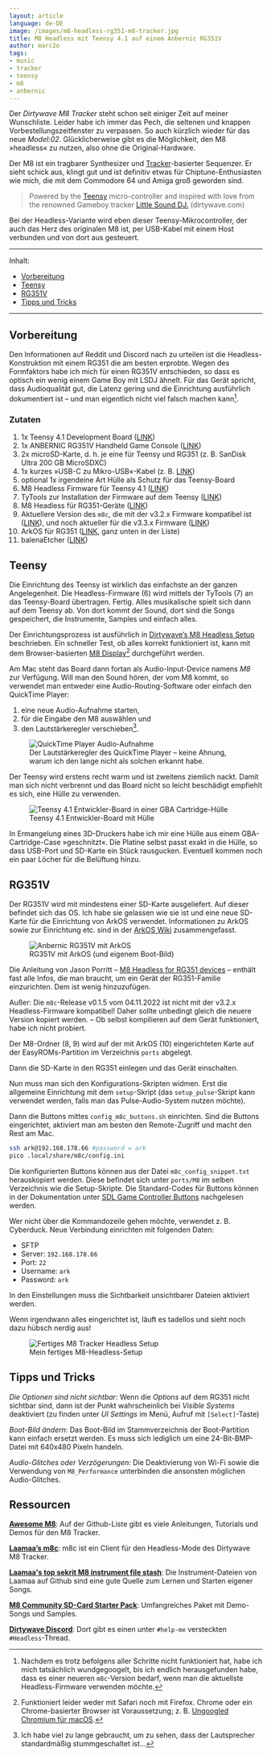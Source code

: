 ```yaml
---
layout: article
language: de-DE
image: /images/m8-headless-rg351-m8-tracker.jpg
title: M8 Headless mit Teensy 4.1 auf einem Anbernic RG351V
author: marc2o
tags:
- music
- tracker
- teensy
- m8
- anbernic
---
```


Der _Dirtywave M8 Tracker_ steht schon seit einiger Zeit auf meiner Wunschliste. Leider habe ich immer das Pech, die seltenen und knappen Vorbestellungs­zeitfenster zu verpassen. So auch kürzlich wieder für das neue _Model:02_. Glücklicherweise gibt es die Möglichkeit, den M8 »headless« zu nutzen, also ohne die Original-Hardware.

<!--more-->

Der M8 ist ein tragbarer Synthesizer und [Tracker](https://en.wikipedia.org/wiki/Music_tracker)-basierter Sequenzer. Er sieht schick aus, klingt gut und ist definitiv etwas für Chiptune-Enthusiasten wie mich, die mit dem Commodore 64 und Amiga groß geworden sind.

> Powered by the [Teensy](https://www.pjrc.com/teensy/) micro-controller and inspired with love from the renowned Gameboy tracker [Little Sound DJ.](https://www.littlesounddj.com) (dirtywave.com)

Bei der Headless-Variante wird eben dieser Teensy-Mikrocontroller, der auch das Herz des originalen M8 ist, per USB-Kabel mit einem Host verbunden und von dort aus gesteuert.

---

Inhalt:

- [Vorbereitung](#vorbereitung)
- [Teensy](#teensy)
- [RG351V](#rg351v)
- [Tipps und Tricks](#tipps-und-tricks)

---

## Vorbereitung

Den Informationen auf Reddit und Discord nach zu urteilen ist die Headless-Konstruktion mit einem RG351 die am besten erprobte. Wegen des Formfaktors habe ich mich für einen RG351V entschieden, so dass es optisch ein wenig einem Game Boy mit LSDJ ähnelt. Für das Gerät spricht, dass Audioqualität gut, die Latenz gering und die Einrichtung ausführlich dokumentiert ist – und man eigentlich nicht viel falsch machen kann[^1].

### Zutaten

1. 1x Teensy 4.1 Development Board ([LINK](https://www.pjrc.com/store/teensy41.html))
2. 1x ANBERNIC RG351V Handheld Game Console ([LINK](https://anbernic.com/products/anbernic-new-rg351v?variant=40986761298084))
3. 2x microSD-Karte, d. h. je eine für Teensy und RG351 (z. B. SanDisk Ultra 200 GB MicroSDXC)
4. 1x kurzes »USB-C zu Mikro-USB«-Kabel (z. B. [LINK](https://a.aliexpress.com/_EvBSCHX))
5. optional 1x irgendeine Art Hülle als Schutz für das Teensy-Board
6. M8 Headless Firmware für Teensy 4.1 ([LINK](https://github.com/Dirtywave/M8HeadlessFirmware))
7. TyTools zur Installation der Firmware auf dem Teensy ([LINK](https://github.com/Koromix/tytools/releases))
8. M8 Headless für RG351-Geräte ([LINK](https://github.com/jasonporritt/rg351_m8c))
9. Aktuellere Version des `m8c`, die mit der v3.2.x Firmware kompatibel ist ([LINK](https://www.reddit.com/r/RG351/comments/14ruu4t/comment/kiky0it/)), und noch aktueller für die v3.3.x Firmware ([LINK](https://www.reddit.com/r/m8tracker/comments/1chlexy/rg351_updated_version/))
10. ArkOS für RG351 ([LINK](https://github.com/christianhaitian/arkos/wiki), ganz unten in der Liste)
11. balenaEtcher ([LINK](https://etcher.balena.io/))

## Teensy

Die Einrichtung des Teensy ist wirklich das einfachste an der ganzen Angelegenheit. Die Headless-Firmware (6) wird mittels der TyTools (7) an das Teensy-Board übertragen. Fertig. Alles musikalische spielt sich dann auf dem Teensy ab. Von dort kommt der Sound, dort sind die Songs gespeichert, die Instrumente, Samples und einfach alles.

Der Einrichtungs&shy;prozess ist ausführlich in [Dirtywave’s M8 Headless Setup](https://github.com/DirtyWave/M8Docs/blob/main/docs/M8HeadlessSetup.md) beschrieben. Ein schneller Test, ob alles korrekt funktioniert ist, kann mit dem Browser-basierten [M8 Display](https://derkyjadex.github.io/M8WebDisplay/)[^2] durchgeführt werden.

Am Mac steht das Board dann fortan als Audio-Input-Device namens _M8_ zur Verfügung. Will man den Sound hören, der vom M8 kommt, so verwendet man entweder eine Audio-Routing-Software oder einfach den QuickTime Player:

1. eine neue Audio-Aufnahme starten,
2. für die Eingabe den M8 auswählen und
3. den Lautstärkeregler verschieben[^3].

<figure>
<img src="/images/m8-headless-rg351-quicktime-player.png" alt="QuickTime Player Audio-Aufnahme">
<figcaption>Der Lautstärkeregler des QuickTime Player – keine Ahnung, warum ich den lange nicht als solchen erkannt habe.</figcaption>
</figure>

Der Teensy wird erstens recht warm und ist zweitens ziemlich nackt. Damit man sich nicht verbrennt und das Board nicht so leicht beschädigt empfiehlt es sich, eine Hülle zu verwenden.

<figure>
<img src="/images/m8-headless-rg351-teensy.jpg" alt="Teensy 4.1 Entwickler-Board in einer GBA Cartridge-Hülle">
<figcaption>Teensy 4.1 Entwickler-Board mit Hülle</figcaption>
</figure>

In Ermangelung eines 3D-Druckers habe ich mir eine Hülle aus einem GBA-Cartridge-Case »geschnitzt«. Die Platine selbst passt exakt in die Hülle, so dass USB-Port und SD-Karte ein Stück rausgucken. Eventuell kommen noch ein paar Löcher für die Belüftung hinzu.

## RG351V

Der RG351V wird mit mindestens einer SD-Karte ausgeliefert. Auf dieser befindet sich das OS. Ich habe sie gelassen wie sie ist und eine neue SD-Karte für die Einrichtung von ArkOS verwendet. Informationen zu ArkOS sowie zur Einrichtung etc. sind in der [ArkOS Wiki](https://github.com/christianhaitian/arkos/wiki) zusammengefasst.

<figure>
<img src="/images/m8-headless-rg351v-arkos.jpg" alt="Anbernic RG351V mit ArkOS">
<figcaption>RG351V mit ArkOS (und eigenem Boot-Bild)</figcaption>
</figure>

Die Anleitung von Jason Porritt – [M8 Headless for RG351 devices](https://github.com/jasonporritt/rg351_m8c) – enthält fast alle Infos, die man braucht, um ein Gerät der RG351-Familie einzurichten. Dem ist wenig hinzuzufügen.

Außer: Die `m8c`-Release v0.1.5 vom 04.11.2022 ist nicht mit der v3.2.x Headless-Firmware kompatibel! Daher sollte unbedingt gleich die neuere Version kopiert werden. – Ob selbst kompilieren auf dem Gerät funktioniert, habe ich nicht probiert.

Der M8-Ordner (8, 9) wird auf der mit ArkOS (10) eingerichteten Karte auf der EasyROMs-Partition im Verzeichnis `ports` abgelegt.

Dann die SD-Karte in den RG351 einlegen und das Gerät einschalten.

Nun muss man sich den Konfigurations-Skripten widmen. Erst die allgemeine Einrichtung mit dem `setup`-Skript (das `setup_pulse`-Skript kann verwendet werden, falls man das Pulse-Audio-System nutzen möchte).

Dann die Buttons mittes `config_m8c_buttons.sh` einrichten. Sind die Buttons eingerichtet, aktiviert man am besten den Remote-Zugriff und macht den Rest am Mac.

```bash
ssh ark@192.168.178.66 #password = ark
pico .local/share/m8c/config.ini
```

Die konfigurierten Buttons können aus der Datei `m8c_config_snippet.txt` herauskopiert werden. Diese befindet sich unter `ports/M8` im selben Verzeichnis wie die Setup-Skripte. Die Standard-Codes für Buttons können in der Dokumentation unter [SDL Game Controller Buttons](https://wiki.libsdl.org/SDL2/SDL_GameControllerButton) nachgelesen werden.

Wer nicht über die Kommandozeile gehen möchte, verwendet z. B. Cyberduck. Neue Verbindung einrichten mit folgenden Daten:

- SFTP
- Server: `192.168.178.66`
- Port: `22`
- Username: `ark`
- Password: `ark`

In den Einstellungen muss die Sichtbarkeit unsichtbarer Dateien aktiviert werden.

Wenn irgendwann alles eingerichtet ist, läuft es tadellos und sieht noch dazu hübsch nerdig aus!

<figure>
<img src="/images/m8-headless-rg351-m8-tracker.jpg" alt="Fertiges M8 Tracker Headless Setup">
<figcaption>Mein fertiges M8-Headless-Setup</figcaption>
</figure>

## Tipps und Tricks

_Die Optionen sind nicht sichtbar_: Wenn die _Options_ auf dem RG351 nicht sichtbar sind, dann ist der Punkt wahrscheinlich bei _Visible Systems_ deaktiviert (zu finden unter _UI Settings_ im Menü, Aufruf mit `[Select]`-Taste)

_Boot-Bild ändern_: Das Boot-Bild im Stammverzeichnis der Boot-Partition kann einfach ersetzt werden. Es muss sich lediglich um eine 24-Bit-BMP-Datei mit 640x480 Pixeln handeln.

_Audio-Glitches oder Verzögerungen_: Die Deaktivierung von Wi-Fi sowie die Verwendung von `M8_Performance` unterbinden die ansonsten möglichen Audio-Glitches.

## Ressourcen

**[Awesome M8](https://github.com/v3rm0n/awesome-m8)**: Auf der Github-Liste gibt es viele Anleitungen, Tutorials und Demos für den M8 Tracker.

**[Laamaa’s m8c](https://m8c.laamaa.fi)**: m8c ist ein Client für den Headless-Mode des Dirtywave M8 Tracker.

**[Laamaa's top sekrit M8 instrument file stash](https://github.com/laamaa/m8i)**: Die Instrument-Dateien von Laamaa auf Github sind eine gute Quelle zum Lernen und Starten eigener Songs.

**[M8 Community SD-Card Starter Pack](https://ia802505.us.archive.org/1/items/ChipmusicResources/)**: Umfangreiches Paket mit Demo-Songs und Samples.

**[Dirtywave Discord](https://discord.gg/WEavjFNYHh)**: Dort gibt es einen unter `#help-me` versteckten `#Headless`-Thread.

[^1]: Nachdem es trotz befolgens aller Schritte nicht funktioniert hat, habe ich mich tatsächlich wundgegoogelt, bis ich endlich herausgefunden habe, dass es einer neueren `m8c`-Version bedarf, wenn man die aktuellste Headless-Firmware verwenden möchte.

[^2]: Funktioniert leider weder mit Safari noch mit Firefox. Chrome oder ein Chrome-basierter Browser ist Voraussetzung; z. B. [Ungoogled Chromium für macOS](https://github.com/ungoogled-software/ungoogled-chromium-macos/releases).
[^3]: Ich habe viel zu lange gebraucht, um zu sehen, dass der Lautsprecher standardmäßig stummgeschaltet ist…
